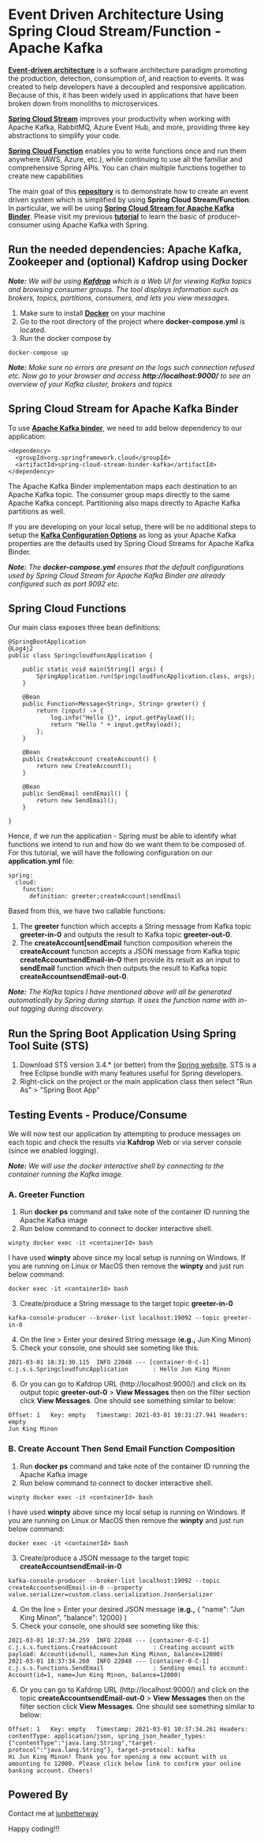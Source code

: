 # Event Driven Architecture Using Spring Cloud Stream/Function - Apache Kafka
__[Event-driven architecture](https://en.wikipedia.org/wiki/Event-driven_architecture)__ is a software architecture paradigm promoting the production, detection, consumption of, and reaction to events. It was created to help developers have a decoupled and responsive application. Because of this, it has been widely used in applications that have been broken down from monoliths to microservices. 

__[Spring Cloud Stream](https://docs.spring.io/spring-cloud-stream/docs/current/reference/html/#_quick_start)__ improves your productivity when working with Apache Kafka, RabbitMQ, Azure Event Hub, and more, providing three key abstractions to simplify your code. 

__[Spring Cloud Function](https://spring.io/projects/spring-cloud-function)__ enables you to write functions once and run them anywhere (AWS, Azure, etc.), while continuing to use all the familiar and comprehensive Spring APIs. You can chain multiple functions together to create new capabilities

The main goal of this __[repository](https://github.com/junbetterway/spring-cloud-func-kafka-stream-binder-basic)__ is to demonstrate how to create an event driven system which is simplified by using __Spring Cloud Stream/Function__. In particular, we will be using __[Spring Cloud Stream for Apache Kafka Binder](https://docs.spring.io/spring-cloud-stream-binder-kafka/docs/3.0.10.RELEASE/reference/html/spring-cloud-stream-binder-kafka.html#_apache_kafka_binder)__. Please visit my previous __[tutorial](https://github.com/junbetterway/spring-kafka-basic)__ to learn the basic of producer-consumer using Apache Kafka with Spring.

## Run the needed dependencies: Apache Kafka, Zookeeper and (optional) Kafdrop using Docker

*__Note:__ We will be using __[Kafdrop](https://github.com/obsidiandynamics/kafdrop)__ which is a Web UI for viewing Kafka topics and browsing consumer groups. The tool displays information such as brokers, topics, partitions, consumers, and lets you view messages.*

1. Make sure to install **[Docker](https://docs.docker.com/get-docker/)** on your machine
2. Go to the root directory of the project where __docker-compose.yml__ is located.
3. Run the docker compose by

```
docker-compose up
```

*__Note:__ Make sure no errors are present on the logs such connection refused etc. Now go to your browser and access __http://localhost:9000/__ to see an overview of your Kafka cluster, brokers and topics*

## Spring Cloud Stream for Apache Kafka Binder
To use __[Apache Kafka binder](https://docs.spring.io/spring-cloud-stream-binder-kafka/docs/3.1.1/reference/html/spring-cloud-stream-binder-kafka.html#_apache_kafka_binder)__, we need to add below dependency to our application:

```
<dependency>
  <groupId>org.springframework.cloud</groupId>
  <artifactId>spring-cloud-stream-binder-kafka</artifactId>
</dependency>
```

The Apache Kafka Binder implementation maps each destination to an Apache Kafka topic. The consumer group maps directly to the same Apache Kafka concept. Partitioning also maps directly to Apache Kafka partitions as well.

If you are developing on your local setup, there will be no additional steps to setup the __[Kafka Configuration Options](https://docs.spring.io/spring-cloud-stream-binder-kafka/docs/3.1.1/reference/html/spring-cloud-stream-binder-kafka.html#_configuration_options)__ as long as your Apache Kafka properties are the defaults used by Spring Cloud Streams for Apache Kafka Binder.

*__Note:__ The __docker-compose.yml__ ensures that the default configurations used by Spring Cloud Stream for Apache Kafka Binder are already configured such as port 9092 etc.*

## Spring Cloud Functions
Our main class exposes three bean definitions:

```
@SpringBootApplication
@Log4j2
public class SpringcloudfuncApplication {

	public static void main(String[] args) {
		SpringApplication.run(SpringcloudfuncApplication.class, args); 
	}

	@Bean
	public Function<Message<String>, String> greeter() {
		return (input) -> {
			log.info("Hello {}", input.getPayload());
			return "Hello " + input.getPayload();
		};
	}
	
	@Bean
	public CreateAccount createAccount() {
		return new CreateAccount();
	}
	
	@Bean
	public SendEmail sendEmail() {
		return new SendEmail();
	}

}
```

Hence, if we run the application - Spring must be able to identify what functions we intend to run and how do we want them to be composed of. For this tutorial, we will have the following configuration on our __application.yml__ file:

```
spring:
  cloud:
    function:
      definition: greeter;createAccount|sendEmail
```

Based from this, we have two callable functions: 

1. The __greeter__ function which accepts a String message from Kafka topic __greeter-in-0__ and outputs the result to Kafka topic __greeter-out-0__.
2. The __createAccount|sendEmail__ function composition wherein the __createAccount__ function accepts a JSON message from Kafka topic __createAccountsendEmail-in-0__ then provide its result as an input to __sendEmail__ function which then outputs the result to Kafka topic __createAccountsendEmail-out-0__.

*__Note:__ The Kafka topics I have mentioned above will all be generated automatically by Spring during startup. It uses the function name with in-out tagging during discovery.*

## Run the Spring Boot Application Using Spring Tool Suite (STS)
1. Download STS version 3.4.* (or better) from the [Spring website](https://spring.io/tools). STS is a free Eclipse bundle with many features useful for Spring developers.
2. Right-click on the project or the main application class then select "Run As" > "Spring Boot App"

## Testing Events - Produce/Consume
We will now test our application by attempting to produce messages on each topic and check the results via __Kafdrop__ Web or via server console (since we enabled logging).

*__Note:__ We will use the docker interactive shell by connecting to the container running the Kafka image.*

### A. Greeter Function
1. Run __docker ps__ command and take note of the container ID running the Apache Kafka image
2. Run below command to connect to docker interactive shell. 

```
winpty docker exec -it <containerId> bash
```

I have used __winpty__ above since my local setup is running on Windows. If you are running on Linux or MacOS then remove the __winpty__ and just run below command:

```
docker exec -it <containerId> bash
```

3. Create/produce a String message to the target topic __greeter-in-0__

```
kafka-console-producer --broker-list localhost:19092 --topic greeter-in-0
```

4. On the line > Enter your desired String message (__e.g.,__ Jun King Minon)
5. Check your console, one should see someting like this:

```
2021-03-01 18:31:30.115  INFO 22048 --- [container-0-C-1] c.j.s.s.SpringcloudfuncApplication       : Hello Jun King Minon
```

6. Or you can go to Kafdrop URL (http://localhost:9000/) and click on its output topic __greeter-out-0__ > __View Messages__ then on the filter section click __View Messages__. One should see something similar to below:

```
Offset: 1   Key: empty   Timestamp: 2021-03-01 10:31:27.941 Headers: empty
Jun King Minon
```

### B. Create Account Then Send Email Function Composition
1. Run __docker ps__ command and take note of the container ID running the Apache Kafka image
2. Run below command to connect to docker interactive shell. 

```
winpty docker exec -it <containerId> bash
```

I have used __winpty__ above since my local setup is running on Windows. If you are running on Linux or MacOS then remove the __winpty__ and just run below command:

```
docker exec -it <containerId> bash
```

3. Create/produce a JSON message to the target topic __createAccountsendEmail-in-0__

```
kafka-console-producer --broker-list localhost:19092 --topic createAccountsendEmail-in-0 --property value.serializer=custom.class.serialization.JsonSerializer 
```

4. On the line > Enter your desired JSON message (__e.g.,__  { "name": "Jun King Minon", "balance": 12000} )
5. Check your console, one should see someting like this:

```
2021-03-01 18:37:34.259  INFO 22048 --- [container-0-C-1] c.j.s.s.functions.CreateAccount          : Creating account with payload: Account(id=null, name=Jun King Minon, balance=12000)
2021-03-01 18:37:34.260  INFO 22048 --- [container-0-C-1] c.j.s.s.functions.SendEmail              : Sending email to account: Account(id=1, name=Jun King Minon, balance=12000)
```

6. Or you can go to Kafdrop URL (http://localhost:9000/) and click on the topic __createAccountsendEmail-out-0__ > __View Messages__ then on the filter section click __View Messages__. One should see something similar to below:

```
Offset: 1   Key: empty   Timestamp: 2021-03-01 10:37:34.261 Headers: contentType: application/json, spring_json_header_types: {"contentType":"java.lang.String","target-protocol":"java.lang.String"}, target-protocol: kafka
Hi Jun King Minon! Thank you for opening a new account with us amounting to 12000. Please click below link to confirm your online banking account. Cheers!
```


## Powered By
Contact me at [junbetterway](mailto:jkpminon12@yahoo.com)

Happy coding!!!
